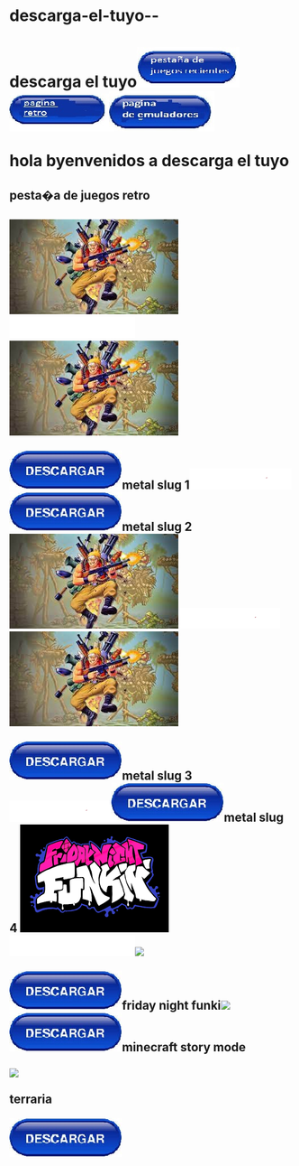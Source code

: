 # descarga-el-tuyo--<html>
<head>
<title>Descarga el tuyo
</title><h1>descarga el tuyo<a href="https://descarga-el-tuyo.000webhostapp.com/"><img src="hola.jpg"><a><img src="hola2.jpg"><img src="1.jpg"></a><p>
</head>


<body>hola byenvenidos a descarga el tuyo<p>
<h2>pesta�a de juegos retro<h2>
</p>


</p><img src="me.jpg"><img src="b.png"><img src="me.jpg"></p><a href="http://www.mediafire.com/file/1qylx6sq1yldn0u/Metal_Slug_1.rar/file"><p><img src="descarga.jpg"><a>metal slug 1<img src="s.png"><a><a href="http://www.mediafire.com/file/wf66y0mepmrp21q/Metal_Slug_2_By_GBMTutoriales.rar/file"><img src="descarga.jpg"><a>metal slug 2<img src="me.jpg"><img src="s.png"><img src="me.jpg"></p><a href="http://www.mediafire.com/file/s0m9a7oz0x6ern9/Metal_Slug_3_TUTOS_IVAN_2.rar/file"><p><img src="descarga.jpg"><a>metal slug 3<img src="s.png"><a><a href="https://mega.nz/file/OxplzQgI#AhwiZBn87BoO0lqlw6CBnTVQuBgsUhG90gtHSIYzpYs"><img src="descarga.jpg"><a>metal slug 4
</a>
<img src="2.png"><img src="b.png"><img src="micraft s.jpg"></p><a href="https://www.mediafire.com/file/o19jpdz58knot9v/TANKMAN+PRERELEASE+by+KadeDe3v+-+Kade+Engine.rar/file"><p><img src="descarga.jpg"><a>friday night funki<img src="Sin t�tulo.png"><a><a href="https://drive.google.com/u/0/uc?id=1x0nTJLCoPDYN6ewQaW7Kk-O9su9M-weZ&export=download"><img src="descarga.jpg"><a>minecraft story mode</a>
</a>


</p><img src="Terraria.jpg"><p>terraria<p><a href="https://drive.google.com/u/0/uc?id=1KRP6whYUCMDtoWalOZ9DfGGoRSCXFebp&export=download"><img src="descarga.jpg"><p>
</a>


</body>



</html>
